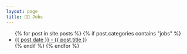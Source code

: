 ```yaml
---
layout: page
title: 🧑‍💻 Jobs
---
```

<ul>
  {% for post in site.posts %}
    {% if post.categories contains "jobs" %}
    <li>
      <a href=".{{ post.url }}">{{ post.date }} - {{ post.title }}</a>
    </li>
    {% endif %}
  {% endfor %}
</ul>
